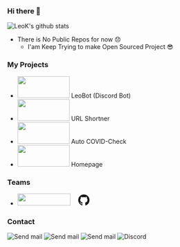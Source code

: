 ### Hi there 👋

![LeoK's github stats](https://github-readme-stats.vercel.app/api?username=331leo&count_private=true&hide=stars,prs,issues,contribs)
  - There is No Public Repos for now 😞
    - I'am Keep Trying to make Open Sourced Project 😎
### My Projects
  - [<img align="bottom" width="120px" height="50px" src="https://leok.kr/images/logos/leokbot.png"/>](https://bot.leok.kr) LeoBot (Discord Bot)
  - [<img width="120px" height="50px" src="https://leok.kr/images/logos/leokurl.png"/>](https://url.leok.kr) URL Shortner
  - [<img width="120px" height="50px" src="https://leok.kr/images/logos/leokautocov.png"/>](https://cov.leok.kr) Auto COVID-Check
  - [<img width="120px" height="50px" src="https://leok.kr/images/logos/leokhome.png"/>](https://leok.kr) Homepage
### Teams
  - [<img width="122px" height="28px" src="https://team-crescendo.me/wp-content/uploads/2020/04/%E3%85%81%E3%85%81%E3%85%8178PNG-2x.png"/>](https://team-crescendo.me/) 　[<img aligh="right" alt="GitHub" width="26px" src="https://raw.githubusercontent.com/github/explore/78df643247d429f6cc873026c0622819ad797942/topics/github/github.png" />](https://github.com/team-crescendo)
### Contact 
![Send mail](https://img.shields.io/badge/-support@leok.kr-63d863?style=flat-square&logo=gmail&logoColor=white&link=mailto:support@leok.kr)
![Send mail](https://img.shields.io/badge/-331leo@leok.kr-FF7F50?style=flat-square&logo=gmail&logoColor=white&link=mailto:331leo@leok.kr)
![Send mail](https://img.shields.io/badge/-leok@crsd.team-b19cd9?style=flat-square&logo=gmail&logoColor=white&link=mailto:leok@crsd.team)
![Discord](https://img.shields.io/badge/-Discord-1DA1F2?style=flat-square&logo=Discord&logoColor=white&link=https://discord.gg/HgspAf6)


 <!--
**331leo/331leo** is a ✨ _special_ ✨ repository because its `README.md` (this file) appears on your GitHub profile.

Here are some ideas to get you started:

- 🔭 I’m currently working on ...
- 🌱 I’m currently learning ...
- 👯 I’m looking to collaborate on ...
- 🤔 I’m looking for help with ...
- 💬 Ask me about ...
- 📫 How to reach me: ...
- 😄 Pronouns: ...
- ⚡ Fun fact: ...
-->
  
